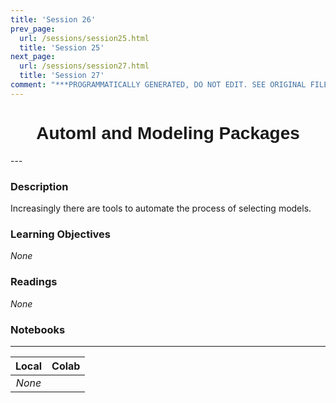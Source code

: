 ```yaml
---
title: 'Session 26'
prev_page:
  url: /sessions/session25.html
  title: 'Session 25'
next_page:
  url: /sessions/session27.html
  title: 'Session 27'
comment: "***PROGRAMMATICALLY GENERATED, DO NOT EDIT. SEE ORIGINAL FILES IN /content***"
---
```

<h1  style="font-family:  Verdana,  Geneva,  sans-serif;  text-align:center">Automl  and  Modeling  Packages</h1> 
--- 
 
###  Description 
Increasingly  there  are  tools  to  automate  the  process  of  selecting  models.   
 
###  Learning  Objectives 
*None* 
 
###  Readings 
*None* 
 
###  Notebooks 
--- 
 
|    Local    |    Colab  | 
|    :---:    |    :-----    | 
|*None*||
